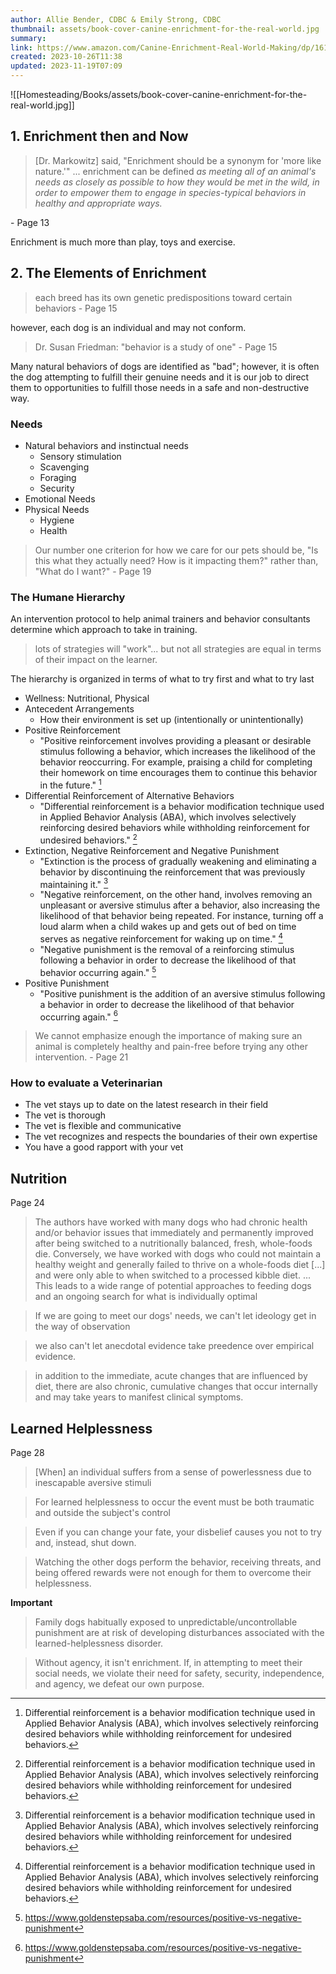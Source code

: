 ```yaml
---
author: Allie Bender, CDBC & Emily Strong, CDBC
thumbnail: assets/book-cover-canine-enrichment-for-the-real-world.jpg
summary: 
link: https://www.amazon.com/Canine-Enrichment-Real-World-Making/dp/1617812684
created: 2023-10-26T11:38
updated: 2023-11-19T07:09
---
```

![[Homesteading/Books/assets/book-cover-canine-enrichment-for-the-real-world.jpg]]

## 1. Enrichment then and Now
> [Dr. Markowitz] said, "Enrichment should be a synonym for 'more like nature.'"
> ...
> enrichment can be defined _as meeting all of an animal's needs as closely as possible to how they would be met in the wild, in order to empower them to engage in species-typical behaviors in healthy and appropriate ways._

\- Page 13

Enrichment is much more than play, toys and exercise.

## 2. The Elements of Enrichment

> each breed has its own genetic predispositions toward certain behaviors
\- Page 15

however, each dog is an individual and may not conform.
> Dr. Susan Friedman: "behavior is a study of one"
\- Page 15

Many natural behaviors of dogs are identified as "bad"; however, it is often the dog attempting to fulfill their genuine needs and it is our job to direct them to opportunities to fulfill those needs in a safe and non-destructive way.

### Needs
- Natural behaviors and instinctual needs
	- Sensory stimulation
	- Scavenging
	- Foraging
	- Security
- Emotional Needs
- Physical Needs
	- Hygiene
	- Health

> Our number one criterion for how we care for our pets should be, "Is this what they actually need? How is it impacting them?" rather than, "What do I want?"
> \- Page 19

### The Humane Hierarchy
An intervention protocol to help animal trainers and behavior consultants determine which approach to take in training.
> lots of strategies will "work"... but not all strategies are equal in terms of their impact on the learner.

The hierarchy is organized in terms of what to try first and what to try last
- Wellness: Nutritional, Physical
- Antecedent Arrangements
	- How their environment is set up (intentionally or unintentionally)
- Positive Reinforcement
	- "Positive reinforcement involves providing a pleasant or desirable stimulus following a behavior, which increases the likelihood of the behavior reoccurring. For example, praising a child for completing their homework on time encourages them to continue this behavior in the future." [^1]
- Differential Reinforcement of Alternative Behaviors
	- "Differential reinforcement is a behavior modification technique used in Applied Behavior Analysis (ABA), which involves selectively reinforcing desired behaviors while withholding reinforcement for undesired behaviors." [^1]
- Extinction, Negative Reinforcement and Negative Punishment
	- "Extinction is the process of gradually weakening and eliminating a behavior by discontinuing the reinforcement that was previously maintaining it." [^1]
	 - "Negative reinforcement, on the other hand, involves removing an unpleasant or aversive stimulus after a behavior, also increasing the likelihood of that behavior being repeated. For instance, turning off a loud alarm when a child wakes up and gets out of bed on time serves as negative reinforcement for waking up on time." [^1]
	 - "Negative punishment is the removal of a reinforcing stimulus following a behavior in order to decrease the likelihood of that behavior occurring again." [^2]
- Positive Punishment
	- "Positive punishment is the addition of an aversive stimulus following a behavior in order to decrease the likelihood of that behavior occurring again." [^2]
[^1]: Differential reinforcement is a behavior modification technique used in Applied Behavior Analysis (ABA), which involves selectively reinforcing desired behaviors while withholding reinforcement for undesired behaviors.
[^2]: https://www.goldenstepsaba.com/resources/positive-vs-negative-punishment

> We cannot emphasize enough the importance of making sure an animal is completely healthy and pain-free before trying any other intervention.
\- Page 21
### How to evaluate a Veterinarian
- The vet stays up to date on the latest research in their field
- The vet is thorough
- The vet is flexible and communicative
- The vet recognizes and respects the boundaries of their own expertise
- You have a good rapport with your vet

## Nutrition
Page 24
> The authors have worked with many dogs who had chronic health and/or behavior issues that immediately and permanently improved after being switched to a nutritionally balanced, fresh, whole-foods die. Conversely, we have worked with dogs who could not maintain a healthy weight and generally failed to thrive on a whole-foods diet \[...\] and were only able to when switched to a processed kibble diet.
> ...
> This leads to a wide range of potential approaches to feeding dogs and an ongoing search for what is individually optimal

> If we are going to meet our dogs' needs, we can't let ideology get in the way of observation

> we also can't let anecdotal evidence take preedence over empirical evidence.

>in addition to the immediate, acute changes that are influenced by diet, there are also chronic, cumulative changes that occur internally and may take years to manifest clinical symptoms.

## Learned Helplessness
Page 28

> \[When\] an individual suffers from a sense of powerlessness due to inescapable aversive stimuli

> For learned helplessness to occur the event must be both traumatic and outside the subject's control

> Even if you can change your fate, your disbelief causes you not to try and, instead, shut down.

> Watching the other dogs perform the behavior, receiving threats, and being offered rewards were not enough for them to overcome their helplessness.

**Important**
> Family dogs habitually exposed to unpredictable/uncontrollable punishment are at risk of developing disturbances associated with the learned-helplessness disorder.

> Without agency, it isn't enrichment. If, in attempting to meet their social needs, we violate their need for safety, security, independence, and agency, we defeat our own purpose.




